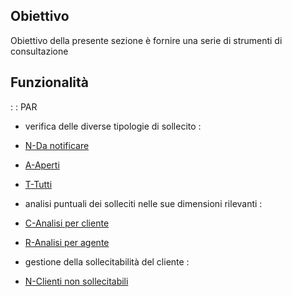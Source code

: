 ## Obiettivo
Obiettivo della presente sezione è fornire una serie di strumenti di consultazione

## Funzionalità
 :  : PAR
-  verifica delle diverse tipologie di sollecito : 
- [N-Da notificare](Sorgenti/DOC_OPE/TA/B£AMO/C5D020_2A)
- [A-Aperti](Sorgenti/DOC_OPE/TA/B£AMO/C5D020_2B)
- [T-Tutti](Sorgenti/DOC_OPE/TA/B£AMO/C5D020_2C)

-  analisi puntuali dei solleciti nelle sue dimensioni rilevanti : 
- [C-Analisi per cliente](Sorgenti/DOC_OPE/TA/B£AMO/C5D020_2D)
- [R-Analisi per agente](Sorgenti/DOC_OPE/TA/B£AMO/C5D020_2E)

-  gestione della sollecitabilità del cliente : 
- [N-Clienti non sollecitabili](Sorgenti/DOC_OPE/TA/B£AMO/C5D020_2F)


